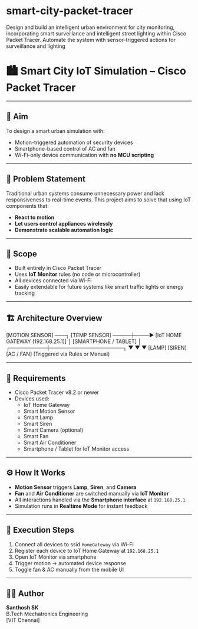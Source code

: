 # smart-city-packet-tracer
Design and build an intelligent urban environment for city monitoring, incorporating smart surveillance and intelligent street lighting within Cisco Packet Tracer. Automate the system with sensor-triggered actions for surveillance and lighting
# 🏙️ Smart City IoT Simulation – Cisco Packet Tracer

---

## 🎯 Aim

To design a smart urban simulation with:
- Motion-triggered automation of security devices
- Smartphone-based control of AC and fan
- Wi-Fi-only device communication with **no MCU scripting**

---

## 📌 Problem Statement

Traditional urban systems consume unnecessary power and lack responsiveness to real-time events. This project aims to solve that using IoT components that:
- **React to motion**
- **Let users control appliances wirelessly**
- **Demonstrate scalable automation logic**

---

## 🧠 Scope

- Built entirely in Cisco Packet Tracer
- Uses **IoT Monitor** rules (no code or microcontroller)
- All devices connected via Wi-Fi 
- Easily extendable for future systems like smart traffic lights or energy tracking

---

## 🏗️ Architecture Overview
[MOTION SENSOR] ───┐
[TEMP SENSOR] ─────┼────► [IoT HOME GATEWAY (192.168.25.1)]
                   │
          [SMARTPHONE / TABLET]
                   │
        ┌──────────┼────────────────────┐
        ▼          ▼                    ▼
    [LAMP]     [SIREN]             [AC / FAN] (Triggered via Rules or Manual)


---

## 🧰 Requirements

- Cisco Packet Tracer v8.2 or newer
- Devices used:
  - IoT Home Gateway
  - Smart Motion Sensor
  - Smart Lamp
  - Smart Siren
  - Smart Camera (optional)
  - Smart Fan
  - Smart Air Conditioner
  - Smartphone / Tablet for IoT Monitor access

---

## ⚙️ How It Works

- **Motion Sensor** triggers **Lamp**, **Siren**, and **Camera**
- **Fan** and **Air Conditioner** are switched manually via **IoT Monitor**
- All interactions handled via the **Smartphone interface** at `192.168.25.1`
- Simulation runs in **Realtime Mode** for instant feedback

---

## 🧪 Execution Steps

1. Connect all devices to ssid `HomeGateway` via Wi-Fi
2. Register each device to IoT Home Gateway at `192.168.25.1`
3. Open IoT Monitor via smartphone
4. Trigger motion → automated device response
5. Toggle fan & AC manually from the mobile UI

---

## 👨‍💻 Author

**Santhosh SK**  
B.Tech Mechatronics Engineering  
[VIT Chennai]





                     




